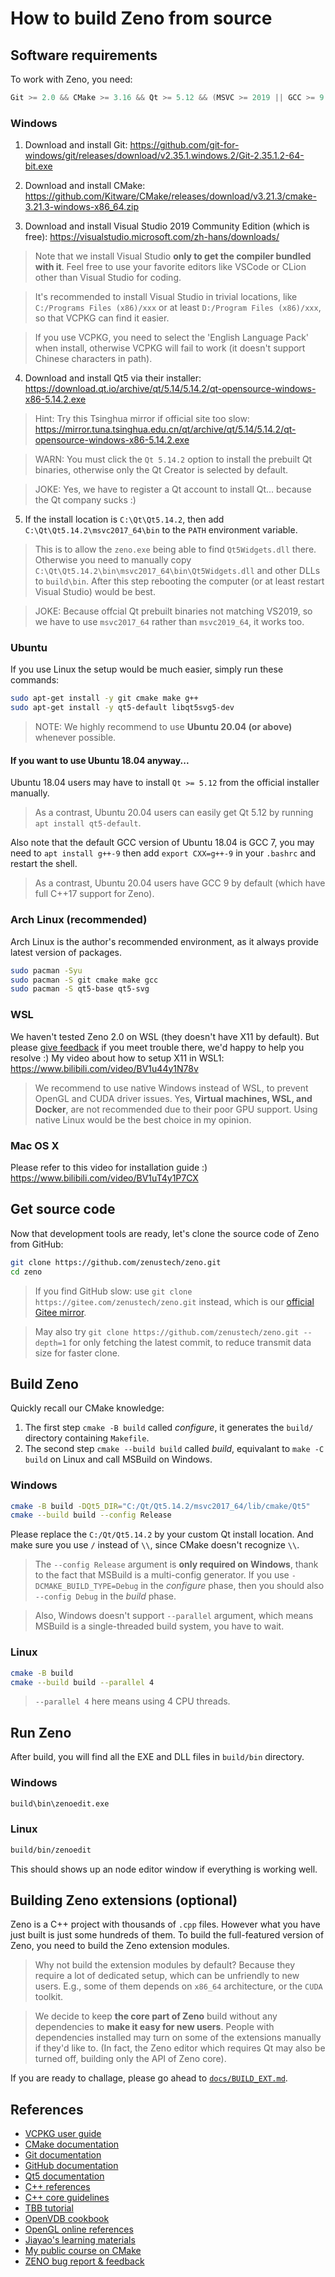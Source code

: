 # How to build Zeno from source

## Software requirements

To work with Zeno, you need:

```cpp
Git >= 2.0 && CMake >= 3.16 && Qt >= 5.12 && (MSVC >= 2019 || GCC >= 9 || Clang >= 11) && (Windows || Linux) && 64bit
```

### Windows

1. Download and install Git: https://github.com/git-for-windows/git/releases/download/v2.35.1.windows.2/Git-2.35.1.2-64-bit.exe

2. Download and install CMake: https://github.com/Kitware/CMake/releases/download/v3.21.3/cmake-3.21.3-windows-x86_64.zip

3. Download and install Visual Studio 2019 Community Edition (which is free): https://visualstudio.microsoft.com/zh-hans/downloads/

> Note that we install Visual Studio **only to get the compiler bundled with it**. Feel free to use your favorite editors like VSCode or CLion other than Visual Studio for coding.

> It's recommended to install Visual Studio in trivial locations, like `C:/Programs Files (x86)/xxx` or at least `D:/Program Files (x86)/xxx`, so that VCPKG can find it easier.

> If you use VCPKG, you need to select the 'English Language Pack' when install, otherwise VCPKG will fail to work (it doesn't support Chinese characters in path).

4. Download and install Qt5 via their installer: https://download.qt.io/archive/qt/5.14/5.14.2/qt-opensource-windows-x86-5.14.2.exe

> Hint: Try this Tsinghua mirror if official site too slow: https://mirror.tuna.tsinghua.edu.cn/qt/archive/qt/5.14/5.14.2/qt-opensource-windows-x86-5.14.2.exe

> WARN: You must click the `Qt 5.14.2` option to install the prebuilt Qt binaries, otherwise only the Qt Creator is selected by default.

> JOKE: Yes, we have to register a Qt account to install Qt... because the Qt company sucks :)

5. If the install location is `C:\Qt\Qt5.14.2`, then add `C:\Qt\Qt5.14.2\msvc2017_64\bin` to the `PATH` environment variable.

> This is to allow the `zeno.exe` being able to find `Qt5Widgets.dll` there. Otherwise you need to manually copy `C:\Qt\Qt5.14.2\bin\msvc2017_64\bin\Qt5Widgets.dll` and other DLLs to `build\bin`. After this step rebooting the computer (or at least restart Visual Studio) would be best.

> JOKE: Because offcial Qt prebuilt binaries not matching VS2019, so we have to use `msvc2017_64` rather than `msvc2019_64`, it works too.

### Ubuntu

If you use Linux the setup would be much easier, simply run these commands:

```bash
sudo apt-get install -y git cmake make g++
sudo apt-get install -y qt5-default libqt5svg5-dev
```

> NOTE: We highly recommend to use **Ubuntu 20.04 (or above)** whenever possible.

#### If you want to use Ubuntu 18.04 anyway...

Ubuntu 18.04 users may have to install `Qt >= 5.12` from the official installer manually.

> As a contrast, Ubuntu 20.04 users can easily get Qt 5.12 by running `apt install qt5-default`.

Also note that the default GCC version of Ubuntu 18.04 is GCC 7, you may need to `apt install g++-9`
then add `export CXX=g++-9` in your `.bashrc` and restart the shell.

> As a contrast, Ubuntu 20.04 users have GCC 9 by default (which have full C++17 support for Zeno).

### Arch Linux (recommended)

Arch Linux is the author's recommended environment, as it always provide latest version of packages.

```bash
sudo pacman -Syu
sudo pacman -S git cmake make gcc
sudo pacman -S qt5-base qt5-svg
```

### WSL

We haven't tested Zeno 2.0 on WSL (they doesn't have X11 by default). But please
[give feedback](https://github.com/zenustech/zeno/issues) if you meet trouble there,
we'd happy to help you resolve :)
My video about how to setup X11 in WSL1: https://www.bilibili.com/video/BV1u44y1N78v

> We recommend to use native Windows instead of WSL, to prevent OpenGL and CUDA driver issues.
> Yes, **Virtual machines, WSL, and Docker**, are not recommended due to their poor GPU support.
> Using native Linux would be the best choice in my opinion.

### Mac OS X

Please refer to this video for installation guide :) https://www.bilibili.com/video/BV1uT4y1P7CX

## Get source code

Now that development tools are ready, let's clone the source code of Zeno from GitHub:

```bash
git clone https://github.com/zenustech/zeno.git
cd zeno
```

> If you find GitHub slow: use `git clone https://gitee.com/zenustech/zeno.git` instead, which is our [official Gitee mirror](https://gitee.com/zenustech/zeno).

> May also try `git clone https://github.com/zenustech/zeno.git --depth=1` for only fetching the latest commit, to reduce transmit data size for faster clone.

## Build Zeno

Quickly recall our CMake knowledge:

1. The first step `cmake -B build` called *configure*, it generates the `build/` directory containing `Makefile`.
2. The second step `cmake --build build` called *build*, equivalant to `make -C build` on Linux and call MSBuild on Windows.

### Windows

```bash
cmake -B build -DQt5_DIR="C:/Qt/Qt5.14.2/msvc2017_64/lib/cmake/Qt5"
cmake --build build --config Release
```

Please replace the `C:/Qt/Qt5.14.2` by your custom Qt install location. And make sure you use `/` instead of `\\`, since CMake doesn't recognize `\\`.

> The `--config Release` argument is **only required on Windows**, thank to the fact that MSBuild is a multi-config generator.
> If you use `-DCMAKE_BUILD_TYPE=Debug` in the *configure* phase, then you should also `--config Debug` in the *build* phase.

> Also, Windows doesn't support `--parallel` argument, which means MSBuild is a single-threaded build system, you have to wait.

### Linux

```bash
cmake -B build
cmake --build build --parallel 4
```

> `--parallel 4` here means using 4 CPU threads.

## Run Zeno

After build, you will find all the EXE and DLL files in `build/bin` directory.

### Windows

```cmd
build\bin\zenoedit.exe
```

### Linux

```bash
build/bin/zenoedit
```

This should shows up an node editor window if everything is working well.

## Building Zeno extensions (optional)

Zeno is a C++ project with thousands of `.cpp` files. However what you have just built is just some
hundreds of them. To build the full-featured version of Zeno, you need to build the Zeno extension modules.

> Why not build the extension modules by default? Because they require a lot of dedicated setup, which can
> be unfriendly to new users. E.g., some of them depends on `x86_64` architecture, or the `CUDA` toolkit.

> We decide to keep **the core part of Zeno** build without any dependencies to **make it easy for new users**.
> People with dependencies installed may turn on some of the extensions manually if they'd like to.
> (In fact, the Zeno editor which requires Qt may also be turned off, building only the API of Zeno core).

If you are ready to challage, please go ahead to [`docs/BUILD_EXT.md`](docs/BUILD_EXT.md).

## References

- [VCPKG user guide](https://github.com/microsoft/vcpkg/blob/master/README_zh_CN.md)
- [CMake documentation](https://cmake.org/cmake/help/latest/)
- [Git documentation](https://git-scm.com/doc)
- [GitHub documentation](https://docs.github.com/en)
- [Qt5 documentation](https://doc.qt.io/qt-5/)
- [C++ references](https://en.cppreference.com/w/)
- [C++ core guidelines](https://isocpp.github.io/CppCoreGuidelines/CppCoreGuidelines)
- [TBB tutorial](https://www.inf.ed.ac.uk/teaching/courses/ppls/TBBtutorial.pdf)
- [OpenVDB cookbook](https://www.openvdb.org/documentation/doxygen/codeExamples.html)
- [OpenGL online references](http://docs.gl)
- [Jiayao's learning materials](https://github.com/jiayaozhang/OpenVDB_and_TBB)
- [My public course on CMake](https://www.bilibili.com/video/BV16P4y1g7MH?spm_id_from=333.999.0.0)
- [ZENO bug report & feedback](https://github.com/zenustech/zeno/issues)
